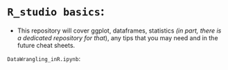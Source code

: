 # `R_studio basics`: 

+ This repository will cover ggplot, dataframes, statistics *(in part, there is a dedicated repository for that*), any tips that you may need and in the future cheat sheets. 

`DataWrangling_inR.ipynb`:

